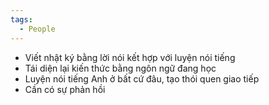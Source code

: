 ```yaml
---
tags:
  - People
---
```

- Viết nhật ký bằng lời nói kết hợp với luyện nói tiếng
- Tái diện lại kiến thức bằng ngôn ngữ đang học
- Luyện nói tiếng Anh ở bất cứ đâu, tạo thói quen giao tiếp
- Cần có sự phản hồi 